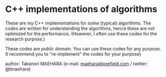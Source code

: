 C++ implementations of algorithms
=========

These are my C++ implementations for some (typical) algorithms.
The codes are written for understanding the algorithms,
hence these are not optimized for the performance.
(However, I often use these codes for the research purpose.)

These codes are  *public domain*.
You can use these codes for any purpose.
(I recommend you to "re-implement" the codes for your purpose)


author: Takanori MAEHARA (e-mail: maehara@prefield.com / twitter: @tmaehara)

